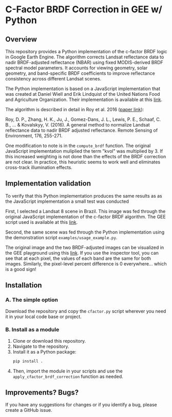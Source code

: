 # C-Factor BRDF Correction in GEE w/ Python

## Overview

This repository provides a Python implementation of the c-factor BRDF logic in Google Earth Engine. The algorithm corrects Landsat reflectance data to nadir BRDF-adjusted reflectance (NBAR) using fixed MODIS-derived BRDF spectral model parameters. It accounts for viewing geometry, solar geometry, and band-specific BRDF coefficients to improve reflectance consistency across different Landsat scenes.

The Python implementation is based on a JavaScript implementation that was created at Daniel Wiell and Erik Lindquist of the United Nations Food and Agriculture Organization. Their implementation is available at this [link](https://code.earthengine.google.com/0bf07da7cdab0d0ae90962e9259ce8ec).

The algorithm is described in detail in Roy et al. 2016 ([paper link](https://www.sciencedirect.com/science/article/pii/S0034425716300220)): 

Roy, D. P., Zhang, H. K., Ju, J., Gomez-Dans, J. L., Lewis, P. E., Schaaf, C. B., ... & Kovalskyy, V. (2016). A general method to normalize Landsat reflectance data to nadir BRDF adjusted reflectance. Remote Sensing of Environment, 176, 255-271.

One modification to note is in the `compute_brdf` function. The original JavaScript implementation muliplied the term "kvol" was multiplied by 3. If this increased weighting is not done than the effects of the BRDF correction are not clear. In practice, this heuristic seems to work well and eliminates cross-track illumination effects.

## Implementation validation

To verify that this Python implementation produces the same results as as the JavaScript implementation a small test was conducted 

First, I selected a Landsat 8 scene in Brazil. This image was fed through the original JavaScript implementation of the c-factor BRDF algorithm. The GEE script used is available at this [link](https://code.earthengine.google.com/dadb5bffce05dc52f282b9e0688acd79).

Second, the same scene was fed through the Python implementation using the demonstration script `examples/usage_example.py`. 

The original image and the two BRDF-adjusted images can be visualized in the GEE playground using this [link](https://code.earthengine.google.com/07f30bed958fea3ed43446993a699200). If you use the inspector tool, you can see that at each pixel, the values of each band are the same for both images. Similarly, the pixel-level percent difference is 0 everywhere... which is a good sign!

## Installation

### A. The simple option

Download the repository and copy the `cfactor.py` script wherever you need it in your local code base or project. 

### B. Install as a module

1. Clone or download this repository.
2. Navigate to the repository.
3. Install it as a Python package:
   ```bash
   pip install .
4. Then, import the module in your scripts and use the `apply_cfactor_brdf_correction` function as needed.

## Improvements? Bugs?

If you have any suggestions for changes or if you identify a bug, please create a GitHub issue.
